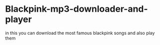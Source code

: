 # Blackpink-mp3-downloader-and-player
in this you can download the most famous blackpink songs and also play them
